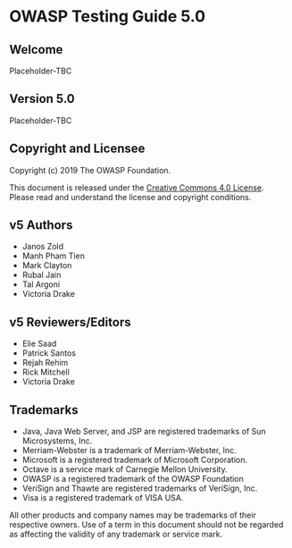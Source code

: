# OWASP Testing Guide 5.0

## Welcome

Placeholder-TBC

## Version 5.0

Placeholder-TBC

## Copyright and Licensee

Copyright (c) 2019 The OWASP Foundation.

This document is released under the [Creative Commons 4.0 License](https://creativecommons.org/licenses/by-sa/4.0/). Please read and understand the license and copyright conditions.

## v5 Authors

- Janos Zold
- Manh Pham Tien
- Mark Clayton
- Rubal Jain
- Tal Argoni
- Victoria Drake

## v5 Reviewers/Editors

- Elie Saad
- Patrick Santos
- Rejah Rehim
- Rick Mitchell
- Victoria Drake

## Trademarks

- Java, Java Web Server, and JSP are registered trademarks of Sun Microsystems, Inc.
- Merriam-Webster is a trademark of Merriam-Webster, Inc.
- Microsoft is a registered trademark of Microsoft Corporation.
- Octave is a service mark of Carnegie Mellon University.
- OWASP is a registered trademark of the OWASP Foundation
- VeriSign and Thawte are registered trademarks of VeriSign, Inc.
- Visa is a registered trademark of VISA USA.

All other products and company names may be trademarks of their respective owners. Use of a term in this document should not be regarded as affecting the validity of any trademark or service mark.
